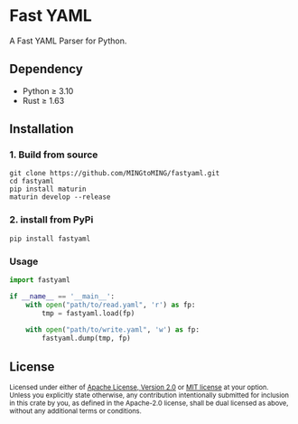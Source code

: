 # Fast YAML

A Fast YAML Parser for Python. 

## Dependency
- Python ≥ 3.10
- Rust ≥ 1.63

## Installation
### 1. Build from source
```shell
git clone https://github.com/MINGtoMING/fastyaml.git
cd fastyaml
pip install maturin
maturin develop --release
```
### 2. install from PyPi
```shell
pip install fastyaml
```

### Usage
```python
import fastyaml

if __name__ == '__main__':
    with open("path/to/read.yaml", 'r') as fp:
        tmp = fastyaml.load(fp)
    
    with open("path/to/write.yaml", 'w') as fp:
        fastyaml.dump(tmp, fp)

```

## License

<sup>
Licensed under either of <a href="LICENSE-APACHE">Apache License, Version
2.0</a> or <a href="LICENSE-MIT">MIT license</a> at your option.
</sup>

<br>

<sub>
Unless you explicitly state otherwise, any contribution intentionally submitted
for inclusion in this crate by you, as defined in the Apache-2.0 license, shall
be dual licensed as above, without any additional terms or conditions.
</sub>